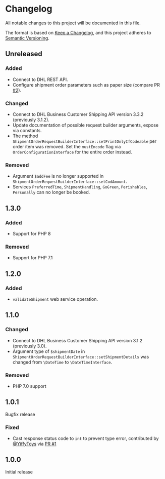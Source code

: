 # Changelog

All notable changes to this project will be documented in this file.

The format is based on [Keep a Changelog](https://keepachangelog.com/en/1.0.0/),
and this project adheres to [Semantic Versioning](https://semver.org/spec/v2.0.0.html).

## Unreleased

### Added

- Connect to DHL REST API.
- Configure shipment order parameters such as paper size (compare PR [#2](https://github.com/netresearch/dhl-sdk-api-bcs/pull/2)).

### Changed

- Connect to DHL Business Customer Shipping API version 3.3.2 (previously 3.1.2).
- Update documentation of possible request builder arguments, expose via constants.
- The method `ShipmentOrderRequestBuilderInterface::setPrintOnlyIfCodeable` per order item
  was removed. Set the `mustEncode` flag via `OrderConfigurationInterface` for the entire
  order instead.

### Removed

- Argument `$addFee` is no longer supported in `ShipmentOrderRequestBuilderInterface::setCodAmount`. 
- Services `PreferredTime`, `ShipmentHandling`, `GoGreen`, `Perishables`, `Personally` can no longer
  be booked.

## 1.3.0

### Added

- Support for PHP 8

### Removed

- Support for PHP 7.1

## 1.2.0

### Added

- `validateShipment` web service operation.

## 1.1.0

### Changed

- Connect to DHL Business Customer Shipping API version 3.1.2 (previously 3.0).
- Argument type of `$shipmentDate` in `ShipmentOrderRequestBuilderInterface::setShipmentDetails`
  was changed from `\DateTime` to `\DateTimeInterface`.

### Removed

- PHP 7.0 support

## 1.0.1

Bugfix release

### Fixed

- Cast response status code to `int` to prevent type error, contributed by [@YiffyToys](https://github.com/YiffyToys) via [PR #1](https://github.com/netresearch/dhl-sdk-api-bcs/pull/1)

## 1.0.0

Initial release
